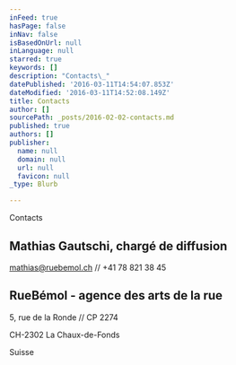 ```yaml
---
inFeed: true
hasPage: false
inNav: false
isBasedOnUrl: null
inLanguage: null
starred: true
keywords: []
description: "Contacts\_"
datePublished: '2016-03-11T14:54:07.853Z'
dateModified: '2016-03-11T14:52:08.149Z'
title: Contacts
author: []
sourcePath: _posts/2016-02-02-contacts.md
published: true
authors: []
publisher:
  name: null
  domain: null
  url: null
  favicon: null
_type: Blurb

---
```

Contacts 

## Mathias Gautschi, chargé de diffusion 

mathias@ruebemol.ch // +41 78 821 38 45

## RueBémol - agence des arts de la rue

5, rue de la Ronde // CP 2274

CH-2302 La Chaux-de-Fonds

Suisse